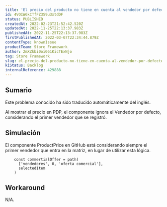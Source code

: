 ```yaml
---
title: 'El precio del producto no tiene en cuenta al vendedor por defecto en el PDP'
id: 4VOIW6kCTfFZ3S9u3xtdDF
status: PUBLISHED
createdAt: 2022-02-23T21:52:42.520Z
updatedAt: 2022-11-25T22:13:37.983Z
publishedAt: 2022-11-25T22:13:37.983Z
firstPublishedAt: 2022-03-07T22:34:44.879Z
contentType: knownIssue
productTeam: Store Framework
author: 2mXZkbi0oi061KicTExNjo
tag: Store Framework
slug: el-precio-del-producto-no-tiene-en-cuenta-al-vendedor-por-defecto-en-el-pdp
kiStatus: Backlog
internalReference: 429888
---
```


## Sumario

<div class="alert alert-info">
  <p>Este problema conocido ha sido traducido automáticamente del inglés.</p>
</div>


Al mostrar el precio en PDP, el componente ignora el Vendedor por defecto, considerando el primer vendedor que se registró.


## Simulación


El componente ProductPrice en GitHub está considerando siempre el primer vendedor que entra en la matriz, en lugar de utilizar esta lógica.

        const commertialOffer = path(
          ['vendedores', 0, 'oferta comercial'],
          selectedItem
        )


## Workaround


N/A.


